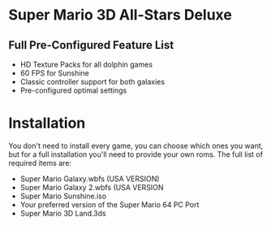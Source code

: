 # Super Mario 3D All-Stars Deluxe
## Full Pre-Configured Feature List
- HD Texture Packs for all dolphin games
- 60 FPS for Sunshine
- Classic controller support for both galaxies
- Pre-configured optimal settings




# Installation
You don't need to install every game, you can choose which ones you want, but for a full installation you'll need to provide your own roms. The full list of required items are:
- Super Mario Galaxy.wbfs (USA VERSION)
- Super Mario Galaxy 2.wbfs (USA VERSION
-  Super Mario Sunshine.iso
-   Your preferred version of the Super Mario 64 PC Port
-   Super Mario 3D Land.3ds

